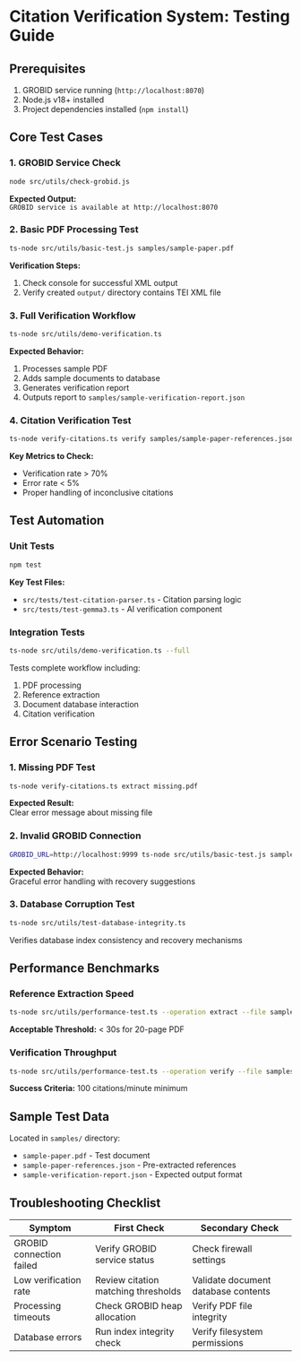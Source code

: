 # Citation Verification System: Testing Guide

## Prerequisites
1. GROBID service running (`http://localhost:8070`)
2. Node.js v18+ installed
3. Project dependencies installed (`npm install`)

## Core Test Cases

### 1. GROBID Service Check
```bash
node src/utils/check-grobid.js
```
**Expected Output:**  
`GROBID service is available at http://localhost:8070`

### 2. Basic PDF Processing Test
```bash
ts-node src/utils/basic-test.js samples/sample-paper.pdf
```
**Verification Steps:**
1. Check console for successful XML output
2. Verify created `output/` directory contains TEI XML file

### 3. Full Verification Workflow
```bash
ts-node src/utils/demo-verification.ts
```
**Expected Behavior:**
1. Processes sample PDF
2. Adds sample documents to database
3. Generates verification report
4. Outputs report to `samples/sample-verification-report.json`

### 4. Citation Verification Test
```bash
ts-node verify-citations.ts verify samples/sample-paper-references.json
```
**Key Metrics to Check:**
- Verification rate > 70%
- Error rate < 5%
- Proper handling of inconclusive citations

## Test Automation

### Unit Tests
```bash
npm test
```
**Key Test Files:**
- `src/tests/test-citation-parser.ts` - Citation parsing logic
- `src/tests/test-gemma3.ts` - AI verification component

### Integration Tests
```bash
ts-node src/utils/demo-verification.ts --full
```
Tests complete workflow including:
1. PDF processing
2. Reference extraction
3. Document database interaction
4. Citation verification

## Error Scenario Testing

### 1. Missing PDF Test
```bash
ts-node verify-citations.ts extract missing.pdf
```
**Expected Result:**  
Clear error message about missing file

### 2. Invalid GROBID Connection
```bash
GROBID_URL=http://localhost:9999 ts-node src/utils/basic-test.js samples/sample-paper.pdf
```
**Expected Behavior:**  
Graceful error handling with recovery suggestions

### 3. Database Corruption Test
```bash
ts-node src/utils/test-database-integrity.ts
```
Verifies database index consistency and recovery mechanisms

## Performance Benchmarks

### Reference Extraction Speed
```bash
ts-node src/utils/performance-test.ts --operation extract --file samples/sample-paper.pdf
```
**Acceptable Threshold:** < 30s for 20-page PDF

### Verification Throughput
```bash
ts-node src/utils/performance-test.ts --operation verify --file samples/sample-references-large.json
```
**Success Criteria:** 100 citations/minute minimum

## Sample Test Data
Located in `samples/` directory:
- `sample-paper.pdf` - Test document
- `sample-paper-references.json` - Pre-extracted references
- `sample-verification-report.json` - Expected output format

## Troubleshooting Checklist

| Symptom | First Check | Secondary Check |
|---------|-------------|------------------|
| GROBID connection failed | Verify GROBID service status | Check firewall settings |
| Low verification rate | Review citation matching thresholds | Validate document database contents |
| Processing timeouts | Check GROBID heap allocation | Verify PDF file integrity |
| Database errors | Run index integrity check | Verify filesystem permissions |
